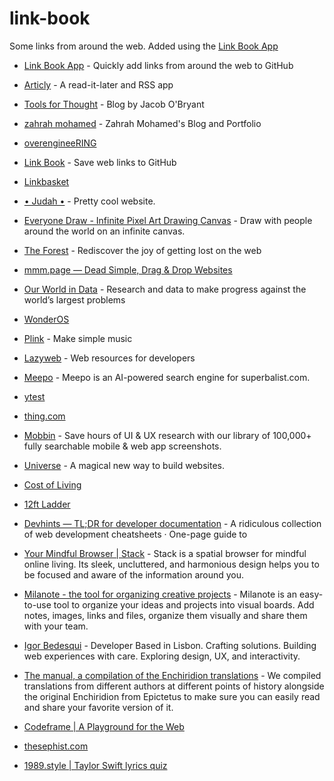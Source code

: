 # link-book

Some links from around the web. Added using the [Link Book App](https://link-book.vercel.app)

- [Link Book App](https://link-book.vercel.app/) - Quickly add links from around the web to GitHub
- [Articly](https://articly.vercel.app/inbox/link) - A read-it-later and RSS app

- [Tools for Thought](https://tfos.co/) - Blog by Jacob O'Bryant
- [zahrah mohamed](https://zahrahmohamed.netlify.app) - Zahrah Mohamed's Blog and Portfolio
- [overengineeRING](https://overengineering.kognise.dev/)
- [Link Book](http://localhost:3000/) - Save web links to GitHub

- [Linkbasket](https://linkbasket.xyz/)
- [• Judah •](https://joodaloop.com/) - Pretty cool website.
- [Everyone Draw - Infinite Pixel Art Drawing Canvas](https://everyonedraw.com/) - Draw with people around the world on an infinite canvas.
- [The Forest](https://theforest.link/) - Rediscover the joy of getting lost on the web
- [mmm.page — Dead Simple, Drag & Drop Websites](https://mmm.page/)
- [Our World in Data](https://ourworldindata.org/) - Research and data to make progress against the world’s largest problems
- [WonderOS](https://wonderos.org/)
- [Plink](https://test.plink.in/) - Make simple music 

- [Lazyweb](https://app.lazyweb.rocks/) - Web resources for developers 
- [Meepo](https://meepo.shop/) - Meepo is an AI-powered search engine for superbalist.com.
- [ytest](hrhth)
- [thing.com](thing.com)
- [Mobbin](https://mobbin.com) - Save hours of UI & UX research with our library of 100,000+ fully searchable mobile & web app screenshots.
- [Universe](https://onuniverse.com) - A magical new way to build websites. 
- [Cost of Living](https://www.numbeo.com/cost-of-living/)
- [12ft Ladder](https://12ft.io/)
- [Devhints — TL;DR for developer documentation](https://devhints.io) - A ridiculous collection of web development cheatsheets · One-page guide to 
- [Your Mindful Browser | Stack](https://stackbrowser.com/) - Stack is a spatial browser for mindful online living. Its sleek, uncluttered, and harmonious design helps you to be focused and aware of the information around you.
- [Milanote - the tool for organizing creative projects](https://milanote.com/) - Milanote is an easy-to-use tool to organize your ideas and projects into visual boards. Add notes, images, links and files, organize them visually and share them with your team.
- [Igor Bedesqui](https://www.igorbedesqui.com/) - Developer Based in Lisbon. Crafting solutions. Building web experiences with care. Exploring design, UX, and interactivity.
- [The manual, a compilation of the Enchiridion translations](https://psykip.vercel.app/) - We compiled translations from different authors at different points of history alongside the original Enchiridion from Epictetus to make sure you can easily read and share your favorite version of it.
- [Codeframe | A Playground for the Web](https://codeframe.co/)
- [thesephist.com](https://thesephist.com/)
- [1989.style | Taylor Swift lyrics quiz](https://1989.style/)